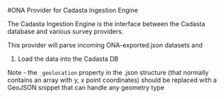 #ONA Provider for Cadasta Ingestion Engine

The Cadasta Ingestion Engine is the interface between the Cadasta database and various survey providers.

This provider will parse incoming ONA-exported.json datasets and

1) Load the data into the Cadasta DB

Note - the `_geolocation` property in the .json structure (that normally contains an array with y, x point coordinates) should be replaced with a GeoJSON snippet that can handle any geometry type
